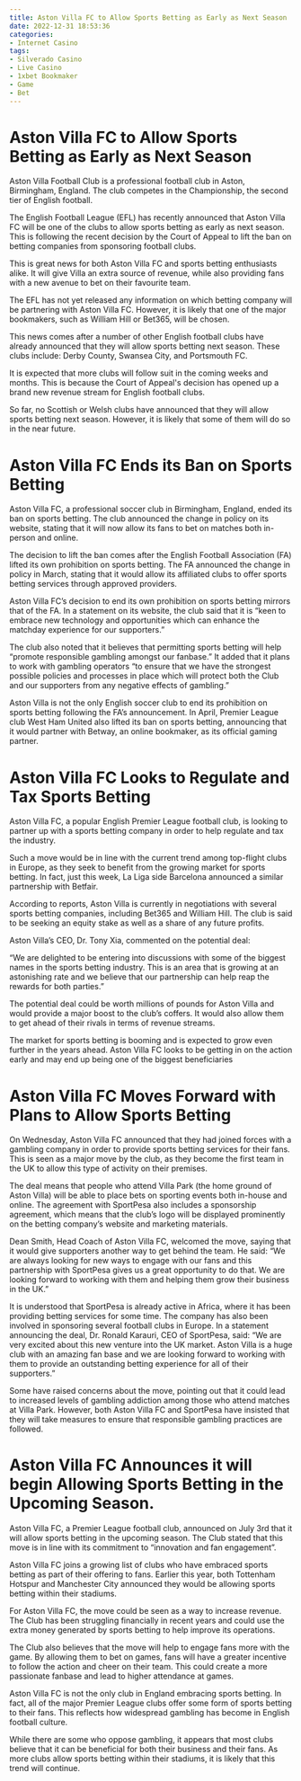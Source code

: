 ```yaml
---
title: Aston Villa FC to Allow Sports Betting as Early as Next Season
date: 2022-12-31 18:53:36
categories:
- Internet Casino
tags:
- Silverado Casino
- Live Casino
- 1xbet Bookmaker
- Game
- Bet
---
```



#  Aston Villa FC to Allow Sports Betting as Early as Next Season

Aston Villa Football Club is a professional football club in Aston, Birmingham, England. The club competes in the Championship, the second tier of English football.

The English Football League (EFL) has recently announced that Aston Villa FC will be one of the clubs to allow sports betting as early as next season. This is following the recent decision by the Court of Appeal to lift the ban on betting companies from sponsoring football clubs.

This is great news for both Aston Villa FC and sports betting enthusiasts alike. It will give Villa an extra source of revenue, while also providing fans with a new avenue to bet on their favourite team.

The EFL has not yet released any information on which betting company will be partnering with Aston Villa FC. However, it is likely that one of the major bookmakers, such as William Hill or Bet365, will be chosen.

This news comes after a number of other English football clubs have already announced that they will allow sports betting next season. These clubs include: Derby County, Swansea City, and Portsmouth FC.

It is expected that more clubs will follow suit in the coming weeks and months. This is because the Court of Appeal's decision has opened up a brand new revenue stream for English football clubs.

So far, no Scottish or Welsh clubs have announced that they will allow sports betting next season. However, it is likely that some of them will do so in the near future.

#  Aston Villa FC Ends its Ban on Sports Betting

Aston Villa FC, a professional soccer club in Birmingham, England, ended its ban on sports betting. The club announced the change in policy on its website, stating that it will now allow its fans to bet on matches both in-person and online.

The decision to lift the ban comes after the English Football Association (FA) lifted its own prohibition on sports betting. The FA announced the change in policy in March, stating that it would allow its affiliated clubs to offer sports betting services through approved providers.

Aston Villa FC’s decision to end its own prohibition on sports betting mirrors that of the FA. In a statement on its website, the club said that it is “keen to embrace new technology and opportunities which can enhance the matchday experience for our supporters.”

The club also noted that it believes that permitting sports betting will help “promote responsible gambling amongst our fanbase.” It added that it plans to work with gambling operators “to ensure that we have the strongest possible policies and processes in place which will protect both the Club and our supporters from any negative effects of gambling.”

Aston Villa is not the only English soccer club to end its prohibition on sports betting following the FA’s announcement. In April, Premier League club West Ham United also lifted its ban on sports betting, announcing that it would partner with Betway, an online bookmaker, as its official gaming partner.

#  Aston Villa FC Looks to Regulate and Tax Sports Betting

Aston Villa FC, a popular English Premier League football club, is looking to partner up with a sports betting company in order to help regulate and tax the industry.

Such a move would be in line with the current trend among top-flight clubs in Europe, as they seek to benefit from the growing market for sports betting. In fact, just this week, La Liga side Barcelona announced a similar partnership with Betfair.

According to reports, Aston Villa is currently in negotiations with several sports betting companies, including Bet365 and William Hill. The club is said to be seeking an equity stake as well as a share of any future profits.

Aston Villa’s CEO, Dr. Tony Xia, commented on the potential deal:

“We are delighted to be entering into discussions with some of the biggest names in the sports betting industry. This is an area that is growing at an astonishing rate and we believe that our partnership can help reap the rewards for both parties.”

The potential deal could be worth millions of pounds for Aston Villa and would provide a major boost to the club’s coffers. It would also allow them to get ahead of their rivals in terms of revenue streams.

The market for sports betting is booming and is expected to grow even further in the years ahead. Aston Villa FC looks to be getting in on the action early and may end up being one of the biggest beneficiaries

#  Aston Villa FC Moves Forward with Plans to Allow Sports Betting

On Wednesday, Aston Villa FC announced that they had joined forces with a gambling company in order to provide sports betting services for their fans. This is seen as a major move by the club, as they become the first team in the UK to allow this type of activity on their premises.

The deal means that people who attend Villa Park (the home ground of Aston Villa) will be able to place bets on sporting events both in-house and online. The agreement with SportPesa also includes a sponsorship agreement, which means that the club’s logo will be displayed prominently on the betting company’s website and marketing materials.

Dean Smith, Head Coach of Aston Villa FC, welcomed the move, saying that it would give supporters another way to get behind the team. He said: “We are always looking for new ways to engage with our fans and this partnership with SportPesa gives us a great opportunity to do that. We are looking forward to working with them and helping them grow their business in the UK.”

It is understood that SportPesa is already active in Africa, where it has been providing betting services for some time. The company has also been involved in sponsoring several football clubs in Europe. In a statement announcing the deal, Dr. Ronald Karauri, CEO of SportPesa, said: “We are very excited about this new venture into the UK market. Aston Villa is a huge club with an amazing fan base and we are looking forward to working with them to provide an outstanding betting experience for all of their supporters.”

Some have raised concerns about the move, pointing out that it could lead to increased levels of gambling addiction among those who attend matches at Villa Park. However, both Aston Villa FC and SportPesa have insisted that they will take measures to ensure that responsible gambling practices are followed.

#  Aston Villa FC Announces it will begin Allowing Sports Betting in the Upcoming Season.

Aston Villa FC, a Premier League football club, announced on July 3rd that it will allow sports betting in the upcoming season. The Club stated that this move is in line with its commitment to “innovation and fan engagement”.

Aston Villa FC joins a growing list of clubs who have embraced sports betting as part of their offering to fans. Earlier this year, both Tottenham Hotspur and Manchester City announced they would be allowing sports betting within their stadiums.

For Aston Villa FC, the move could be seen as a way to increase revenue. The Club has been struggling financially in recent years and could use the extra money generated by sports betting to help improve its operations.

The Club also believes that the move will help to engage fans more with the game. By allowing them to bet on games, fans will have a greater incentive to follow the action and cheer on their team. This could create a more passionate fanbase and lead to higher attendance at games.

Aston Villa FC is not the only club in England embracing sports betting. In fact, all of the major Premier League clubs offer some form of sports betting to their fans. This reflects how widespread gambling has become in English football culture.

While there are some who oppose gambling, it appears that most clubs believe that it can be beneficial for both their business and their fans. As more clubs allow sports betting within their stadiums, it is likely that this trend will continue.